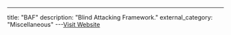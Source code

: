 ---
title: "BAF"
description: "Blind Attacking Framework."
external_category: "Miscellaneous"
---[Visit Website](https://github.com/engMaher/BAF)

